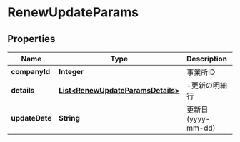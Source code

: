 

# RenewUpdateParams


## Properties

Name | Type | Description | Notes
------------ | ------------- | ------------- | -------------
**companyId** | **Integer** | 事業所ID | 
**details** | [**List&lt;RenewUpdateParamsDetails&gt;**](RenewUpdateParamsDetails.md) | +更新の明細行 | 
**updateDate** | **String** | 更新日 (yyyy-mm-dd) | 



